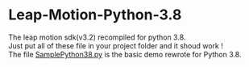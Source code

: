 <h1 class="code-line" data-line-start=0 data-line-end=1 ><a id="LeapMotionPython38_0"></a>Leap-Motion-Python-3.8</h1>
<p class="has-line-data" data-line-start="1" data-line-end="4">The leap motion sdk(v3.2) recompiled for python 3.8.<br>
Just put all of these file in your project folder and it shoud work !<br>
The file <a href="http://SamplePython38.py">SamplePython38.py</a> is the basic demo rewrote for Python 3.8.</p>
